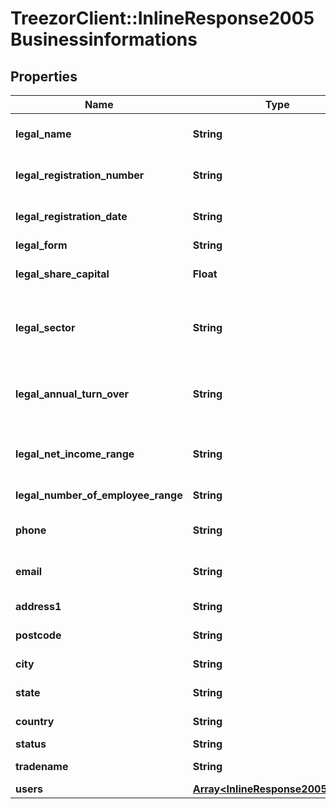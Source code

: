 # TreezorClient::InlineResponse2005Businessinformations

## Properties
Name | Type | Description | Notes
------------ | ------------- | ------------- | -------------
**legal_name** | **String** | Business commercial name. | [optional] 
**legal_registration_number** | **String** | Business registration number. | [optional] 
**legal_registration_date** | **String** | Business registration date. | [optional] 
**legal_form** | **String** | | Code | Category | Details (in french) | | ---- | ----- | ---- | | 1000 | Individual company | Entrepreneur Individuel a Responsabilité Limitée (EIRL) | | 1100 | Individual company | Artisan-Commerçant | | 1200 | Individual company | Commerçant | | 1300 | Individual company | Artisan | | 1400 | Liberal profession | Officier public ou ministériel | | 1500 | Liberal profession | Profession libérale | | 1600 | Farm operator  | Exploitant agricole | | 1700 | Liberal profession | Agent commercial | | 1800 | Partner Director | Associé-gérant | | 1900 | Individual company | Personne physique | | 2110 | Indivision and others | Indivision entre personnes physiques | | 2120 | Indivision and others | Indivision avec personne morale | | 2210 | Indivision and others | Société créée de fait entre personnes physiques | | 2220 | Indivision and others | Société créée de fait avec personne morale | | 2310 | Indivision and others | Société en participation entre personnes physiques | | 2320 | Indivision and others | Société en participation avec personne morale | | 2385 | Indivision and others | Société en participation de professions libérales | | 2400 | Indivision and others | Fiducie | | 2700 | Diverse | Paroisse hors zone concordataire | | 2900 | Economic Interest Grouping | Autre groupement de droit privé non doté de la personnalité morale | | 3110 | Foreign company | Représentation ou agence commerciale d&#39;état ou organisme public étranger  immatriculé au RCS | | 3120 | Foreign company | Société étrangère immatriculée au RCS | | 3205 | Foreign company | Organisation internationale | | 3210 | Foreign company | Etat collectivité ou établissement public étranger | | 3220 | Foreign company | Société étrangère non immatriculée au RCS | | 3290 | Foreign company | (Autre) personne morale de droit étranger | | 4110 | Administrations, Instituions | Etablissement public national à caractère industriel ou commercial doté d&#39;un comptable public | | 4120 | Administrations, Instituions | Etablissement public national à caractère industriel ou commercial non doté d&#39;un comptable public | | 4130 | Administrations, Instituions | Exploitant public | | 4140 | Administrations, Instituions | Etablissement public local à caractère industriel ou commercial | | 4150 | Administrations, Instituions | Régie d&#39;une collectivité locale à caractère industriel ou commercial | | 4160 | Administrations, Instituions | Institution Banque de France | | 5191 | De facto undivided ownership company | Société de caution mutuelle | | 5192 | Diverse | Société coopérative de banque populaire | | 5193 | De facto undivided ownership company | Caisse de crédit maritime mutuel | | 5194 | De facto undivided ownership company | Caisse (fédérale) de crédit mutuel | | 5195 | Association fondation | Association coopérative inscrite (droit local Alsace Moselle) | | 5196 | De facto undivided ownership company | Caisse d&#39;épargne et de prévoyance à forme coopérative | | 5202 | General partnership | Société en nom collectif | | 5203 | General partnership | Société en nom collectif coopérative | | 5306 | Limited company | Société en commandite simple | | 5307 | Limited company | Société en commandite simple coopérative | | 5308 | Limited company | Société en commandite par actions | | 5309 | Limited company | Société en commandite par actions coopérative | | 5385 | Limited company | Société d&#39;exercice libéral en commandite par action | | 5410 | Limited Liability Company  | SARL nationale | | 5415 | Limited Liability Company  | SARL d&#39;économie mixte | | 5422 | Limited Liability Company  | SARL immobilière pour le commerce et l&#39;industrie (SICOMI) | | 5426 | Limited Liability Company  | Société immobilière de gestion | | 5430 | Limited Liability Company  | Safer en SARL | | 5431 | Limited Liability Company  | SARL mixte d&#39;intérêt agricole (SIMA) | | 5432 | Limited Liability Company  | SARL d&#39;intérêt collectif agricole (SICA) | | 5442 | Limited Liability Company  | SARL d&#39;attribution | | 5443 | Limited Liability Company  | SARL coopérative de construction | | 5451 | Limited Liability Company  | SARL coopérative de consommation | | 5453 | Limited Liability Company  | SARL coopérative artisanale | | 5454 | Limited Liability Company  | SARL coopérative d&#39;intérêt maritime | | 5455 | Limited Liability Company  | SARL coopérative de transports | | 5458 | Limited Liability Company  | SARL coopérative ouvrière de production et de crédit (SCOP) | | 5459 | Limited Liability Company  | SARL union de sociétés coopératives | | 5460 | Limited Liability Company  | SARL coopérative | | 5485 | Limited Liability Company  | Société d&#39;exercice libéral à responsabilité limitée | | 5498 | Limited Liability Company  | SARL unipersonnelle | | 5499 | Limited Liability Company  | SARL | | 5505 | Limited company | SA à participation ouvrière à conseil d&#39;administration | | 5510 | Limited company | SA nationale à conseil d&#39;administration | | 5515 | Limited company | SA d&#39;économie mixte à conseil d&#39;administration | | 5520 | Limited company | Société d&#39;investissement à capital variable (SICAV) à conseil d&#39;administration | | 5522 | Limited company | Société anonyme immobilière pour le commerce et l&#39;industrie (SICOMI)  à conseil d&#39;administration | | 5525 | Limited company | Société anonyme immobilière d&#39;investissement à conseil d&#39;administration | | 5530 | Limited company | Safer anonyme à conseil d&#39;administration | | 5531 | Limited company | Société anonyme mixte d&#39;intérêt agricole (SMIA) à conseil d&#39;administration | | 5532 | Limited company | Société anonyme mixte d&#39;intérêt collectif agricole (SICA) à conseil d&#39;administration | | 5542 | Limited company | Société anonyme d&#39;attribution à conseil d&#39;administration | | 5543 | Limited company | Société anonyme coopérative de construction à conseil d&#39;administration | | 5546 | Limited company | SA de HLM à conseil d&#39;administration | | 5547 | Limited company | SA coopérative de production de HLM à conseil d&#39;administration | | 5548 | Limited company | SA de crédit immobilier à conseil d&#39;administration | | 5551 | Limited company | SA coopérative de consommation à conseil d&#39;administration | | 5552 | Limited company | SA coopérative de commerçants détaillants à conseil d&#39;administration | | 5553 | Limited company | SA coopérative artisanale à conseil d&#39;administration | | 5554 | Limited company | SA coopérative (d&#39;intérêt) maritime à conseil d&#39;administration | | 5555 | Limited company | SA coopérative de transports à conseil d&#39;administration | | 5558 | Limited company | SCOP à conseil d&#39;administration | | 5559 | Limited company | SA union de sociétés coopératives à conseil d&#39;administration | | 5560 | Limited company | SA coopérative à conseil d&#39;administration | | 5585 | Limited company | Société d&#39;exercice libéral à forme anonyme à conseil d&#39;administration | | 5599 | Limited company | SA à conseil d&#39;administration | | 5605 | Limited company | SA à participation ouvrière à directoire | | 5610 | Limited company | SA nationale à directoire | | 5615 | Limited company | SA d&#39;économie mixte à directoire | | 5620 | Limited company | SICAV | | 5622 | Limited company | SICOMI | | 5625 | Limited company | Société immobilière d&#39;investissement anonyme à directoire | | 5630 | Limited company | Safer anonyme à directoire | | 5631 | Limited company | Société anonyme mixte d&#39;intérêt agricole (SMIA) | | 5632 | Limited company | SICA | | 5642 | Limited company | Société anonyme d&#39;attribution à directoire | | 5643 | Limited company | Société anonyme coopérative de construction à directoire | | 5646 | Limited company | S.A. HLM à directoire | | 5647 | Limited company | Société coopérative de production de HLM anonyme à directoire | | 5648 | Limited company | SA de crédit immobilier à directoire | | 5651 | Limited company | SA coopérative de consommation à directoire | | 5652 | Limited company | SA coopérative de commerçants détaillants à directoire | | 5653 | Limited company | SA coopérative artisanale à directoire | | 5654 | Limited company | SA coopérative (d&#39;intérêt) maritime à directoire | | 5655 | Limited company | SA coopérative de transport à directoire | | 5658 | Limited company | SCOP | | 5659 | Limited company | SA union de sociétés coopératives à directoire | | 5660 | Limited company | SA coopérative à directoire | | 5685 | Limited company | Société d&#39;exercice libéral à forme anonyme à directoire | | 5699 | Limited company | (Autre) SA à directoire | | 5710 | Limited company | SAS | | 5720 | Limited company | SASU | | 5785 | Limited company | Société d&#39;exercice libéral par action simplifiée | | 5800 | Diverse | Société européenne | | 6100 | De facto undivided ownership company | Caisse d&#39;épargne et de prévoyance | | 6210 | Economic Interest Grouping | GEIE | | 6220 | Economic Interest Grouping | GIE | | 6316 | Diverse | CUMA | | 6317 | Diverse | Société coopérative agricole | | 6318 | Diverse | Union de sociétés coopératives agricoles | | 6411 | De facto undivided ownership company | Société d&#39;assurance mutuelle | | 6521 | Civils companies (without SCI) | SCPI | | 6532 | Civils companies (without SCI) | SICA | | 6533 | Civils companies (without SCI) | GAEC | | 6534 | Civils companies (without SCI) | Groupement foncier agricole | | 6535 | Civils companies (without SCI) | Groupement agricole foncier | | 6536 | Civils companies (without SCI) | Groupement forestier | | 6537 | Civils companies (without SCI) | Groupement pastoral | | 6538 | Civils companies (without SCI) | Groupement foncier rural | | 6539 | Civils companies (without SCI) | Société civile foncière | | 6540 | Civils companies | SCI | | 6541 | Civils companies | SCI de construction vente | | 6542 | Civils companies (without SCI) | Société civile d&#39;attribution | | 6543 | Civils companies (without SCI) | Société civile coopérative de construction | | 6544 | Civils companies | Société civile d&#39;accession progressive à la propriété | | 6551 | Civils companies (without SCI) | Société civile coopérative de consommation | | 6554 | Civils companies (without SCI) | Société civile coopérative (d&#39;intérêt) maritime | | 6558 | Civils companies (without SCI) | Société civile coopérative entre médecins | | 6560 | Civils companies (without SCI) | SCP | | 6561 | Civils companies (without SCI) | SCP d&#39;avocats | | 6562 | Civils companies (without SCI) | SCP d&#39;avocats aux conseil | | 6563 | Civils companies (without SCI) | SCP d&#39;avoués d&#39;appel | | 6564 | Civils companies (without SCI) | SCP d&#39;huissiers | | 6565 | Civils companies (without SCI) | SCP de notaires | | 6566 | Civils companies (without SCI) | SCP de commissaires-priseurs | | 6567 | Civils companies (without SCI) | SCP de greffiers de tribunal de commerce | | 6568 | Civils companies (without SCI) | SCP de conseils juridiques | | 6569 | Civils companies (without SCI) | SCP de commissaires aux comptes | | 6571 | Civils companies (without SCI) | SCP de médecins | | 6572 | Civils companies (without SCI) | SCP de dentistes | | 6573 | Civils companies (without SCI) | SCP d&#39;infirmiers | | 6574 | Civils companies (without SCI) | SCP de masseurs kinésithérapeutes | | 6575 | Civils companies (without SCI) | SCP de directeurs de laboratoire d&#39;analyse médicale | | 6576 | Civils companies (without SCI) | SCP de vétérinaires | | 6577 | Civils companies (without SCI) | SCP de géomètres-experts | | 6578 | Civils companies (without SCI) | SCP d&#39;architectes | | 6585 | Civils companies (without SCI) | SCP | | 6588 | Civils companies (without SCI) | Société civile laitière | | 6589 | Civils companies (without SCI) | Société civile de moyens | | 6595 | Civils companies (without SCI) | Caisse (locale) de crédit mutuel | | 6596 | Civils companies (without SCI) | Caisse de crédit agricole mutuel | | 6597 | Civils companies (without SCI) | Société civile d&#39;exploitation agricole | | 6598 | Farm operator  | Exploitation agricole à responsabilité limitée | | 6599 | Civils companies (without SCI) | Autre société civile | | 6901 | Diverse | Autres personnes de droit privé inscrites au registre du commerce et des sociétés | | 7111 | Administrations, Instituions | Autorité constitutionnelle | | 7112 | Administrations, Instituions | Autorité administrative indépendante | | 7113 | Administrations, Instituions | Ministère | | 7120 | Administrations, Instituions | Service central d&#39;un ministère | | 7150 | Administrations, Instituions | Service du ministère de la Défense | | 7160 | Administrations, Instituions | Service déconcentré à compétence nation . D&#39;un ministère (hors Défense) | | 7171 | Administrations, Instituions | Service déconcentré de l&#39;Etat à compétence (inter) régionale | | 7172 | Administrations, Instituions | Service déconcentré de l&#39;Etat à compétence (inter) départementale | | 7179 | Administrations, Instituions | (Autre) Service déconcentré de l&#39;Etat à compétence territoriale | | 7190 | Administrations, Instituions | Ecole nationale non dotée de la personnalité morale | | 7210 | Administrations, Instituions | Commune | | 7220 | Administrations, Instituions | Département | | 7225 | Administrations, Instituions | Territoire d&#39;Outre-Mer | | 7229 | Administrations, Instituions | (Autre) Collectivité territoriale | | 7230 | Administrations, Instituions | Région | | 7312 | Administrations, Instituions | Commune associée | | 7313 | Administrations, Instituions | Section de commune | | 7314 | Administrations, Instituions | Ensemble urbain | | 7321 | Administrations, Instituions | Association syndicale autorisée | | 7322 | Administrations, Instituions | Association foncière urbaine | | 7323 | Administrations, Instituions | Association foncière de remembrement | | 7331 | Administrations, Instituions | Etablissement public local d&#39;enseignement | | 7340 | Administrations, Instituions | Pôle métropolitain | | 7341 | Administrations, Instituions | Secteur de commune | | 7342 | Administrations, Instituions | District urbain | | 7343 | Administrations, Instituions | Communauté urbaine | | 7344 | Administrations, Instituions | Métropole | | 7345 | Administrations, Instituions | Syndicat intercommunal à vocation multiple (SIVOM) | | 7346 | Administrations, Instituions | Communauté de commune | | 7347 | Administrations, Instituions | Communauté de villes | | 7348 | Administrations, Instituions | Communauté d&#39;agglomération | | 7349 | Administrations, Instituions | Autre établissement public local de coopération non spécialisé ou entente | | 7351 | Administrations, Instituions | Institution interdépartementale ou entente | | 7352 | Administrations, Instituions | Institution interrégionale ou entente | | 7353 | Administrations, Instituions | Syndicat intercommunal à vocation unique (SIVU) | | 7354 | Administrations, Instituions | Syndicat mixte communal | | 7355 | Administrations, Instituions | Autre syndicat mixte | | 7356 | Administrations, Instituions | Commission syndicale pour la gestion des biens indivis des communes | | 7361 | Administrations, Instituions | Centre communal d&#39;action sociale | | 7362 | Administrations, Instituions | Caisse des écoles | | 7363 | Administrations, Instituions | Caisse de crédit municipal | | 7364 | Administrations, Instituions | Etablissement d&#39;hospitalisation | | 7365 | Administrations, Instituions | Syndicat inter hospitalier | | 7366 | Administrations, Instituions | Etablissement public local social et médico-social | | 7371 | Administrations, Instituions | Office public d&#39;habitation à loyer modéré (OPHLM) | | 7372 | Administrations, Instituions | Service départemental d&#39;incendie | | 7373 | Administrations, Instituions | Etablissement public local culturel | | 7378 | Administrations, Instituions | Régie d&#39;une collectivité locale à caractère administratif | | 7379 | Administrations, Instituions | (Autre) Etablissement public administratif local | | 7381 | Administrations, Instituions | Organisme consulaire | | 7382 | Administrations, Instituions | Etablissement public national ayant fonction d&#39;administration centrale | | 7383 | Administrations, Instituions | Etablissement public national à caractère scientifique  culturel et professionnel | | 7384 | Administrations, Instituions | Autre établissement public national d&#39;enseignement | | 7385 | Administrations, Instituions | Autre établissement public national administratif à compétence territoriale limitée | | 7389 | Administrations, Instituions | Etablissement public national à caractère administratif | | 7410 | Administrations, Instituions | Groupement d&#39;intérêt public (GIP) | | 7430 | Administrations, Instituions | Etablissement public des cultes d&#39;Alsace-Lorraine | | 7450 | Administrations, Instituions | Etablissement public, cercle et foyer dans les armées | | 7470 | Administrations, Instituions | Groupement de coopération sanitaire à gestion publique | | 7490 | Administrations, Instituions | Autre personne morale de droit administratif | | 8110 | Administrations, Instituions | Régime général de la sécurité sociale | | 8120 | Administrations, Instituions | Régime spécial de sécurité sociale | | 8130 | Administrations, Instituions | Institution de retraite complémentaire | | 8140 | Administrations, Instituions | Mutualité sociale agricole | | 8150 | Administrations, Instituions | Régime maladie des non-salariés non agricoles | | 8160 | Administrations, Instituions | Régime vieillesse ne dépendant pas du régime général de la sécurité sociale | | 8170 | Administrations, Instituions | Régime d&#39;assurance chômage | | 8190 | Administrations, Instituions | Autre régime de prévoyance sociale | | 8210 | De facto undivided ownership company | Mutuelle | | 8250 | De facto undivided ownership company | Assurance mutuelle agricole | | 8290 | De facto undivided ownership company | Autre organisme mutualiste | | 8310 | Association fondation | Comité central d&#39;entreprise | | 8311 | Association fondation | Comité d&#39;établissement | | 8410 | Association fondation | Syndicat de salariés | | 8420 | Association fondation | Syndicat patronal | | 8450 | Association fondation | Ordre professionnel ou assimilé | | 8470 | Association fondation | Centre technique industriel ou comité professionnel du développement économique | | 8490 | Association fondation | Autre organisme professionnel | | 8510 | Administrations, Instituions | Institution de prévoyance | | 8520 | Administrations, Instituions | Institution de retraite supplémentaire | | 9110 | Condominium syndicate | Syndicat de copropriété | | 9150 | Association fondation | Association syndicale libre | | 9210 | Association fondation | Association non déclarée | | 9220 | Association fondation | Association déclarée | | 9221 | Association fondation | Association déclarée \&quot;entreprises d&#39;insertion par l&#39;économique\&quot; | | 9222 | Association fondation | Association intermédiaire | | 9223 | Association fondation | Groupement d&#39;employeurs | | 9224 | Association fondation | Association d&#39;avocats à responsabilité professionnelle individuelle | | 9230 | Association fondation | Association déclarée  reconnue d&#39;utilité publique | | 9240 | Association fondation | Congrégation | | 9260 | Association fondation | Association de droit local | | 9300 | Association fondation | Fondation | | 9900 | Diverse | Autre personne morale de droit privé | | 9970 | Diverse | Groupement de coopération sanitaire à gestion privée |  | [optional] 
**legal_share_capital** | **Float** | Business share capital. | [optional] 
**legal_sector** | **String** | Business sector code. NAF code in France | [optional] 
**legal_annual_turn_over** | **String** | Business annual turnover range in kâ‚¬.  | [optional] 
**legal_net_income_range** | **String** | Business annual netincome in kâ‚¬.  | [optional] 
**legal_number_of_employee_range** | **String** | Business workforce.  | [optional] 
**phone** | **String** | Business phone number. | [optional] 
**email** | **String** | Business generic email. | [optional] 
**address1** | **String** | Business&#39; street | [optional] 
**postcode** | **String** | Business&#39; postal code | [optional] 
**city** | **String** | Business&#39; city | [optional] 
**state** | **String** | Business&#39; province | [optional] 
**country** | **String** | Business&#39; country | [optional] 
**status** | **String** | | Code | Description | | ---- | ----------- | |  D   | Deleted     | |  N   | Company non diffusible (Insee) | |  I   | Inactive (Insee) | |  A   | Economically active | |  C   | Closed | |  T   | Transfered | |  S   | Economically stopped (Insee) | |  L   | Liquidation | |  O   | Dormant company |  | [optional] 
**tradename** | **String** | Business trade name | [optional] 
**users** | [**Array&lt;InlineResponse2005Users&gt;**](InlineResponse2005Users.md) |  | [optional] 


